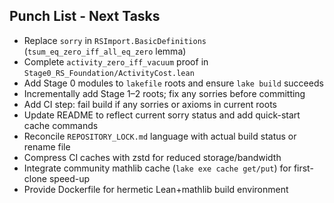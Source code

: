 ## Punch List - Next Tasks

- Replace `sorry` in `RSImport.BasicDefinitions` (`tsum_eq_zero_iff_all_eq_zero` lemma)
- Complete `activity_zero_iff_vacuum` proof in `Stage0_RS_Foundation/ActivityCost.lean`
- Add Stage 0 modules to `lakefile` roots and ensure `lake build` succeeds
- Incrementally add Stage 1–2 roots; fix any sorries before committing
- Add CI step: fail build if any sorries or axioms in current roots
- Update README to reflect current sorry status and add quick-start cache commands
- Reconcile `REPOSITORY_LOCK.md` language with actual build status or rename file
- Compress CI caches with zstd for reduced storage/bandwidth
- Integrate community mathlib cache (`lake exe cache get/put`) for first-clone speed-up
- Provide Dockerfile for hermetic Lean+mathlib build environment 